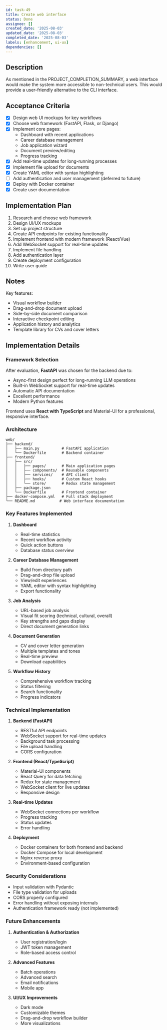 ```yaml
---
id: task-49
title: Create web interface
status: Done
assignee: []
created_date: '2025-08-03'
updated_date: '2025-08-03'
completed_date: '2025-08-03'
labels: [enhancement, ui-ux]
dependencies: []
---
```


## Description

As mentioned in the PROJECT_COMPLETION_SUMMARY, a web interface would make the system more accessible to non-technical users. This would provide a user-friendly alternative to the CLI interface.

## Acceptance Criteria

- [x] Design web UI mockups for key workflows
- [x] Choose web framework (FastAPI, Flask, or Django)
- [x] Implement core pages:
  - Dashboard with recent applications
  - Career database management
  - Job application wizard
  - Document preview/editing
  - Progress tracking
- [x] Add real-time updates for long-running processes
- [x] Implement file upload for documents
- [x] Create YAML editor with syntax highlighting
- [ ] Add authentication and user management (deferred to future)
- [x] Deploy with Docker container
- [x] Create user documentation

## Implementation Plan

1. Research and choose web framework
2. Design UI/UX mockups
3. Set up project structure
4. Create API endpoints for existing functionality
5. Implement frontend with modern framework (React/Vue)
6. Add WebSocket support for real-time updates
7. Implement file handling
8. Add authentication layer
9. Create deployment configuration
10. Write user guide

## Notes

Key features:
- Visual workflow builder
- Drag-and-drop document upload
- Side-by-side document comparison
- Interactive checkpoint editing
- Application history and analytics
- Template library for CVs and cover letters

## Implementation Details

### Framework Selection

After evaluation, **FastAPI** was chosen for the backend due to:
- Async-first design perfect for long-running LLM operations
- Built-in WebSocket support for real-time updates
- Automatic API documentation
- Excellent performance
- Modern Python features

Frontend uses **React with TypeScript** and Material-UI for a professional, responsive interface.

### Architecture

```
web/
├── backend/
│   ├── main.py          # FastAPI application
│   └── Dockerfile       # Backend container
├── frontend/
│   ├── src/
│   │   ├── pages/       # Main application pages
│   │   ├── components/  # Reusable components
│   │   ├── services/    # API client
│   │   ├── hooks/       # Custom React hooks
│   │   └── store/       # Redux state management
│   ├── package.json
│   └── Dockerfile       # Frontend container
├── docker-compose.yml   # Full stack deployment
└── README.md           # Web interface documentation
```

### Key Features Implemented

1. **Dashboard**
   - Real-time statistics
   - Recent workflow activity
   - Quick action buttons
   - Database status overview

2. **Career Database Management**
   - Build from directory path
   - Drag-and-drop file upload
   - View/edit experiences
   - YAML editor with syntax highlighting
   - Export functionality

3. **Job Analysis**
   - URL-based job analysis
   - Visual fit scoring (technical, cultural, overall)
   - Key strengths and gaps display
   - Direct document generation links

4. **Document Generation**
   - CV and cover letter generation
   - Multiple templates and tones
   - Real-time preview
   - Download capabilities

5. **Workflow History**
   - Comprehensive workflow tracking
   - Status filtering
   - Search functionality
   - Progress indicators

### Technical Implementation

1. **Backend (FastAPI)**
   - RESTful API endpoints
   - WebSocket support for real-time updates
   - Background task processing
   - File upload handling
   - CORS configuration

2. **Frontend (React/TypeScript)**
   - Material-UI components
   - React Query for data fetching
   - Redux for state management
   - WebSocket client for live updates
   - Responsive design

3. **Real-time Updates**
   - WebSocket connections per workflow
   - Progress tracking
   - Status updates
   - Error handling

4. **Deployment**
   - Docker containers for both frontend and backend
   - Docker Compose for local development
   - Nginx reverse proxy
   - Environment-based configuration

### Security Considerations

- Input validation with Pydantic
- File type validation for uploads
- CORS properly configured
- Error handling without exposing internals
- Authentication framework ready (not implemented)

### Future Enhancements

1. **Authentication & Authorization**
   - User registration/login
   - JWT token management
   - Role-based access control

2. **Advanced Features**
   - Batch operations
   - Advanced search
   - Email notifications
   - Mobile app

3. **UI/UX Improvements**
   - Dark mode
   - Customizable themes
   - Drag-and-drop workflow builder
   - More visualizations
